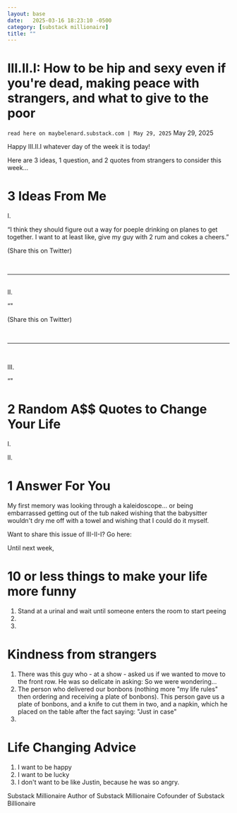 ```yaml
---
layout: base
date:   2025-03-16 18:23:10 -0500
category: [substack millionaire]
title: ""
---
```


# III.II.I: How to be hip and sexy even if you're dead, making peace with strangers, and what to give to the poor
`read here on maybelenard.substack.com | May 29, 2025`
May 29, 2025

Happy III.II.I whatever day of the week it is today!

Here are 3 ideas, 1 question, and 2 quotes from strangers to consider this week...


# 3 Ideas From Me
I.

“I think they should figure out a way for poeple drinking on planes to get together. I want to at least like, give my guy with 2 rum and cokes a cheers.”

(Share this on Twitter)

<br>

---

<br>
​II.

“"

(Share this on Twitter)


<br>

---

<br>

III.

“"


# 2 Random A$$ Quotes to Change Your Life
I. 



​II.



# 1 Answer For You
My first memory was looking through a kaleidoscope... or being embarrassed getting out of the tub naked wishing that the babysitter wouldn't dry me off with a towel and wishing that I could do it myself. 

Want to share this issue of III-II-I? Go here: 

Until next week,


# 10 or less things to make your life more funny
1. Stand at a urinal and wait until someone enters the room to start peeing
2. 
3. 


# Kindness from strangers
1. There was this guy who - at a show - asked us if we wanted to move to the front row. He was so delicate in asking: So we were wondering... 
2. The person who delivered our bonbons (nothing more "my life rules" then ordering and receiving a plate of bonbons). This person gave us a plate of bonbons, and a knife to cut them in two, and a napkin, which he placed on the table after the fact saying: "Just in case"
3. 

# Life Changing Advice
1. I want to be happy
2. I want to be lucky
3. I don't want to be like Justin, because he was so angry. 

Substack Millionaire​​
​Author of Substack Millionaire
Cofounder of Substack Billionaire